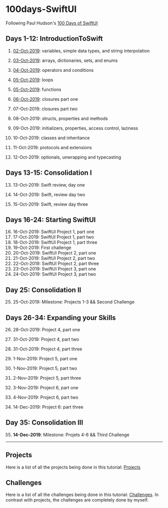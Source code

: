 # 100days-SwiftUI
Following Paul Hudson's [100 Days of SwiftUI](https://www.hackingwithswift.com/100/swiftui)

## Days 1-12: IntroductionToSwift

1. [02-Oct-2019](https://github.com/nestorivanmo/100days-SwiftUI/tree/master/Training/1): variables, simple data types, and string interpolation

2. [03-Oct-2019](https://github.com/nestorivanmo/100days-SwiftUI/tree/master/Training/2): arrays, dictionaries, sets, and enums

3. [04-Oct-2019](https://github.com/nestorivanmo/100days-SwiftUI/tree/master/Training/3): operators and conditions

4. [05-Oct-2019](https://github.com/nestorivanmo/100days-SwiftUI/tree/master/Training/4): loops

5. [05-Oct-2019](https://github.com/nestorivanmo/100days-SwiftUI/tree/master/Training/5): functions

6. [06-Oct-2019](https://github.com/nestorivanmo/100days-SwiftUI/tree/master/Training/6): closures part one

7. 07-Oct-2019: closures part two

8. 08-Oct-2019: structs, properties and methods

9. 09-Oct-2019: initializers, properties, access control, laziness

10. 10-Oct-2019: classes and inheritance

11. 11-Oct-2019: protocols and extensions

12. 12-Oct-2019: optionals, unwrapping and typecasting

## Days 13-15: Consolidation I

13. 13-Oct-2019: Swift review, day one

14. 14-Oct-2019: Swift, review day two

15. 15-Oct-2019: Swift, review day three

## Days 16-24: Starting SwiftUI

16. 16-Oct-2019: SwiftUI Project 1, part one
17. 17-Oct-2019: SwiftUI Project 1, part two
18. 18-Oct-2019: SwiftUI Project 1, part three
19. 19-Oct-2019: First challenge
20. 20-Oct-2019: SwiftUI Project 2, part one
21. 21-Oct-2019: SwiftUI Project 2, part two
22. 22-Oct-2019: SwiftUI Project 2, part three
23. 23-Oct-2019: SwiftUI Project 3, part one
24. 24-Oct-2019: SwiftUI Project 3, part two 

## Day 25: Consolidation II

25. 25-Oct-2019: Milestone: Projects 1-3 && Second Challenge

## Days 26-34: Expanding your Skills

26. 28-Oct-2019: Project 4, part one
27. 31-Oct-2019: Project 4, part two
28. 31-Oct-2019: Project 4, part three

29. 1-Nov-2019: Project 5, part one
30. 1-Nov-2019: Project 5, part two
31. 2-Nov-2019: Project 5, part three

32. 3-Nov-2019: Project 6, part one
33. 4-Nov-2019: Project 6, part two
34. 14-Dec-2019: Project 6: part three

## Day 35: Consolidation III

35. **14-Dec-2019**: Milestone: Projets 4-6 && Third Challenge

---

## Projects

Here is a list of all the projects being done in this tutorial: [Projects](https://github.com/nestorivanmo/100days-SwiftUI/tree/master/Projects)

## Challenges

Here is a list  of all the challenges being done in this tutorial: [Challenges](https://github.com/nestorivanmo/100days-SwiftUI/tree/master/Challenges). In contrast with projects, the challenges are completely done by myself.